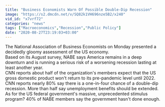 ```yaml
---
title: "Business Economists Warn Of Possible Double-Dip Recession"
image: "https://s2.dmcdn.net/v/SQ82k1VH696nze5B2/x240"
vid_id: "x7vrf72"
categories: "news"
tags: ["Macroeconomics","Recession","Public Policy"]
date: "2020-08-27T23:19:03+03:00"
---
```

The National Association of Business Economists on Monday presented a decidedly gloomy assessment of the US economy.  <br>Based on its August survey, NABE says America remains in a deep downturn and is running a serious risk of a worsening recession lasting at least another year.  <br>CNN reports about half of the organization's members expect that the US gross domestic product won't return to its pre-pandemic level until 2022.  <br>CNN reports nearly 80% say there is a one-in-four chance of a double-dip recession. More than half say unemployment benefits should be extended.  <br>As for the US federal government's massive, unprecedented stimulus program? 40% of NABE members say the government hasn't done enough.
